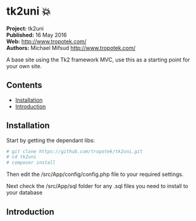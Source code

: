 # tk2uni :boom: 

__Project:__ tk2uni  
__Published:__ 16 May 2016  
__Web:__ <http://www.tropotek.com/>  
__Authors:__ Michael Mifsud <http://www.tropotek.com/>  

A base site using the Tk2 framework MVC, use this as a starting point for your 
own site.

## Contents

- [Installation](#installation)
- [Introduction](#introduction)

## Installation

Start by getting the dependant libs:

~~~bash
# git clone https://github.com/tropotek/tk2uni.git
# cd tk2uni
# composer install
~~~

Then edit the /src/App/config/config.php file to your required settings.

Next check the /src/App/sql folder for any .sql files you need to install to your database

## Introduction



